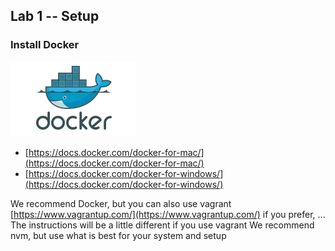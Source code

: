 ## Lab 1 -- Setup

### Install Docker 

<img src="resources/images/Docker-Logo.png"> </img>


* [https://docs.docker.com/docker-for-mac/](https://docs.docker.com/docker-for-mac/)
* [https://docs.docker.com/docker-for-windows/](https://docs.docker.com/docker-for-windows/)


We recommend Docker, but you can also use vagrant [https://www.vagrantup.com/](https://www.vagrantup.com/) if you prefer, ... The instructions will be a little different if you use vagrant
We recommend nvm, but use what is best for your system and setup
